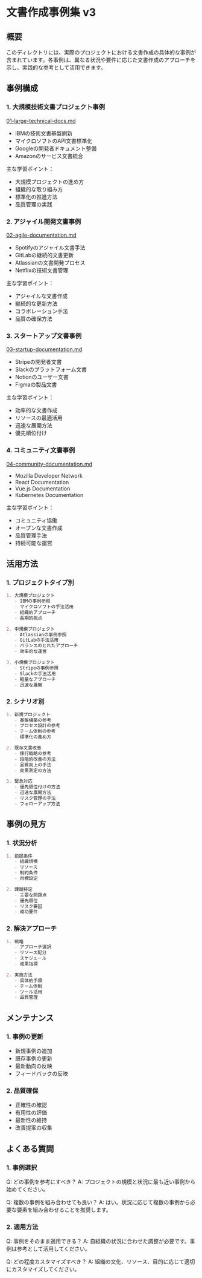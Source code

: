 # 文書作成事例集 v3

## 概要
このディレクトリには、実際のプロジェクトにおける文書作成の具体的な事例が含まれています。各事例は、異なる状況や要件に応じた文書作成のアプローチを示し、実践的な参考として活用できます。

## 事例構成

### 1. 大規模技術文書プロジェクト事例
[01-large-technical-docs.md](./01-large-technical-docs.md)
- IBMの技術文書基盤刷新
- マイクロソフトのAPI文書標準化
- Googleの開発者ドキュメント整備
- Amazonのサービス文書統合

主な学習ポイント：
- 大規模プロジェクトの進め方
- 組織的な取り組み方
- 標準化の推進方法
- 品質管理の実践

### 2. アジャイル開発文書事例
[02-agile-documentation.md](./02-agile-documentation.md)
- Spotifyのアジャイル文書手法
- GitLabの継続的文書更新
- Atlassianの文書開発プロセス
- Netflixの技術文書管理

主な学習ポイント：
- アジャイルな文書作成
- 継続的な更新方法
- コラボレーション手法
- 品質の確保方法

### 3. スタートアップ文書事例
[03-startup-documentation.md](./03-startup-documentation.md)
- Stripeの開発者文書
- Slackのプラットフォーム文書
- Notionのユーザー文書
- Figmaの製品文書

主な学習ポイント：
- 効率的な文書作成
- リソースの最適活用
- 迅速な展開方法
- 優先順位付け

### 4. コミュニティ文書事例
[04-community-documentation.md](./04-community-documentation.md)
- Mozilla Developer Network
- React Documentation
- Vue.js Documentation
- Kubernetes Documentation

主な学習ポイント：
- コミュニティ協働
- オープンな文書作成
- 品質管理手法
- 持続可能な運営

## 活用方法

### 1. プロジェクトタイプ別
```markdown
1. 大規模プロジェクト
   - IBMの事例参照
   - マイクロソフトの手法活用
   - 組織的アプローチ
   - 長期的視点

2. 中規模プロジェクト
   - Atlassianの事例参照
   - GitLabの手法活用
   - バランスのとれたアプローチ
   - 効率的な運営

3. 小規模プロジェクト
   - Stripeの事例参照
   - Slackの手法活用
   - 軽量なアプローチ
   - 迅速な展開
```

### 2. シナリオ別
```markdown
1. 新規プロジェクト
   - 基盤構築の参考
   - プロセス設計の参考
   - チーム体制の参考
   - 標準化の進め方

2. 既存文書改善
   - 移行戦略の参考
   - 段階的改善の方法
   - 品質向上の手法
   - 効果測定の方法

3. 緊急対応
   - 優先順位付けの方法
   - 迅速な展開方法
   - リスク管理の手法
   - フォローアップ方法
```

## 事例の見方

### 1. 状況分析
```markdown
1. 前提条件
   - 組織規模
   - リソース
   - 制約条件
   - 目標設定

2. 課題特定
   - 主要な問題点
   - 優先順位
   - リスク要因
   - 成功要件
```

### 2. 解決アプローチ
```markdown
1. 戦略
   - アプローチ選択
   - リソース配分
   - スケジュール
   - 成果指標

2. 実施方法
   - 具体的手順
   - チーム体制
   - ツール活用
   - 品質管理
```

## メンテナンス

### 1. 事例の更新
- 新規事例の追加
- 既存事例の更新
- 最新動向の反映
- フィードバックの反映

### 2. 品質確保
- 正確性の確認
- 有用性の評価
- 最新性の維持
- 改善提案の収集

## よくある質問

### 1. 事例選択
Q: どの事例を参考にすべき？
A: プロジェクトの規模と状況に最も近い事例から始めてください。

Q: 複数の事例を組み合わせても良い？
A: はい。状況に応じて複数の事例から必要な要素を組み合わせることを推奨します。

### 2. 適用方法
Q: 事例をそのまま適用できる？
A: 自組織の状況に合わせた調整が必要です。事例は参考として活用してください。

Q: どの程度カスタマイズすべき？
A: 組織の文化、リソース、目的に応じて適切にカスタマイズしてください。